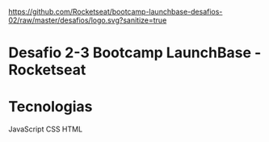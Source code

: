https://github.com/Rocketseat/bootcamp-launchbase-desafios-02/raw/master/desafios/logo.svg?sanitize=true
# Desafio 2-3 Bootcamp LaunchBase - Rocketseat

# Tecnologias
JavaScript
CSS
HTML